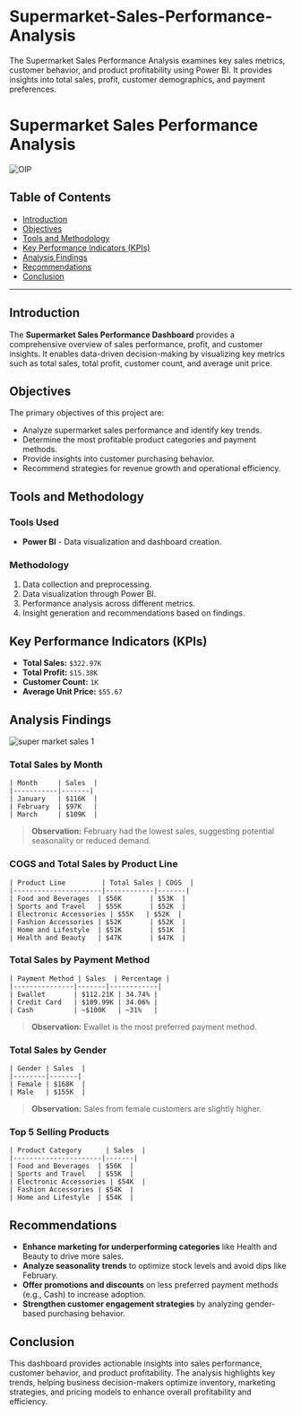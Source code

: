 # Supermarket-Sales-Performance-Analysis
 The Supermarket Sales Performance Analysis examines key sales metrics, customer behavior, and product profitability using Power BI. It provides insights into total sales, profit, customer demographics, and payment preferences. 

# Supermarket Sales Performance Analysis
![OIP](https://github.com/user-attachments/assets/35f5b87c-2c5c-4f3a-b600-be99bf9e53df)

## Table of Contents
- [Introduction](#introduction)
- [Objectives](#objectives)
- [Tools and Methodology](#tools-and-methodology)
- [Key Performance Indicators (KPIs)](#key-performance-indicators-kpis)
- [Analysis Findings](#analysis-findings)
- [Recommendations](#recommendations)
- [Conclusion](#conclusion)

---

## Introduction
The **Supermarket Sales Performance Dashboard** provides a comprehensive overview of sales performance, profit, and customer insights. It enables data-driven decision-making by visualizing key metrics such as total sales, total profit, customer count, and average unit price.

## Objectives
The primary objectives of this project are:
- Analyze supermarket sales performance and identify key trends.
- Determine the most profitable product categories and payment methods.
- Provide insights into customer purchasing behavior.
- Recommend strategies for revenue growth and operational efficiency.

## Tools and Methodology
### Tools Used
- **Power BI** - Data visualization and dashboard creation.

### Methodology
1. Data collection and preprocessing.
2. Data visualization through Power BI.
3. Performance analysis across different metrics.
4. Insight generation and recommendations based on findings.

## Key Performance Indicators (KPIs)
- **Total Sales:** `$322.97K`
- **Total Profit:** `$15.38K`
- **Customer Count:** `1K`
- **Average Unit Price:** `$55.67`

## Analysis Findings
![super market sales 1](https://github.com/user-attachments/assets/ca2263b7-6d15-4750-89ac-7116b62532d0)

### Total Sales by Month
```plaintext
| Month     | Sales  |
|-----------|-------|
| January   | $116K  |
| February  | $97K   |
| March     | $109K  |
```
> **Observation:** February had the lowest sales, suggesting potential seasonality or reduced demand.

### COGS and Total Sales by Product Line
```plaintext
| Product Line         | Total Sales | COGS  |
|----------------------|------------|-------|
| Food and Beverages  | $56K       | $53K  |
| Sports and Travel   | $55K       | $52K  |
| Electronic Accessories | $55K   | $52K  |
| Fashion Accessories | $52K       | $52K  |
| Home and Lifestyle  | $51K       | $51K  |
| Health and Beauty   | $47K       | $47K  |
```

### Total Sales by Payment Method
```plaintext
| Payment Method | Sales  | Percentage |
|---------------|-------|------------|
| Ewallet       | $112.21K | 34.74% |
| Credit Card   | $109.99K | 34.06% |
| Cash          | ~$100K   | ~31%   |
```
> **Observation:** Ewallet is the most preferred payment method.

### Total Sales by Gender
```plaintext
| Gender | Sales  |
|--------|-------|
| Female | $168K  |
| Male   | $155K  |
```
> **Observation:** Sales from female customers are slightly higher.

### Top 5 Selling Products
```plaintext
| Product Category      | Sales  |
|----------------------|-------|
| Food and Beverages  | $56K  |
| Sports and Travel   | $55K  |
| Electronic Accessories | $54K  |
| Fashion Accessories | $54K  |
| Home and Lifestyle  | $54K  |
```

## Recommendations
- **Enhance marketing for underperforming categories** like Health and Beauty to drive more sales.
- **Analyze seasonality trends** to optimize stock levels and avoid dips like February.
- **Offer promotions and discounts** on less preferred payment methods (e.g., Cash) to increase adoption.
- **Strengthen customer engagement strategies** by analyzing gender-based purchasing behavior.

## Conclusion
This dashboard provides actionable insights into sales performance, customer behavior, and product profitability. The analysis highlights key trends, helping business decision-makers optimize inventory, marketing strategies, and pricing models to enhance overall profitability and efficiency.
```

